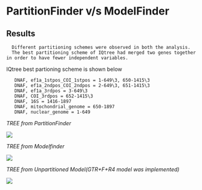 # PartitionFinder v/s ModelFinder
  ## Results
      Different partitioning schemes were observed in both the analysis.
      The best partitioning scheme of IQtree had merged two genes together in order to have fewer independent variables. 
  IQtree best partioning scheme is shown below
  
       DNAF, ef1a_1stpos_COI_1stpos = 1-649\3, 650-1415\3
       DNAF, ef1a_2ndpos_COI_2ndpos = 2-649\3, 651-1415\3
       DNAF, ef1a_3rdpos = 3-649\3
       DNAF, COI_3rdpos = 652-1415\3
       DNAF, 16S = 1416-1897
       DNAF, mitochondrial_genome = 650-1897
       DNAF, nuclear_genome = 1-649
       
  *TREE from PartitionFinder*
      
![](https://user-images.githubusercontent.com/48491729/87254644-9104a180-c4a1-11ea-9b41-b163f94efe53.jpg)

  *TREE from Modelfinder*

![](https://user-images.githubusercontent.com/48491729/87254723-315ac600-c4a2-11ea-8283-1841c9a9dc49.jpg)

  *TREE from Unpartitioned Model(GTR+F+R4 model was implemented)*

![](https://user-images.githubusercontent.com/48491729/87254761-8f87a900-c4a2-11ea-9f68-792918ef9cee.jpg)






   
